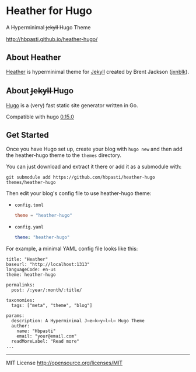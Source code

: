 # Heather for Hugo

A Hyperminimal J̶e̶k̶y̶l̶l̶ Hugo Theme

http://hbpasti.github.io/heather-hugo/

## About Heather

[Heather](//jxnblk.com/Heather/) is hyperminimal theme
for [Jekyll](//jekyllrb.com) created by Brent Jackson
([jxnblk](//jxnblk.com/)).

## About J̶e̶k̶y̶l̶l̶ Hugo

[Hugo](//gohugo.io) is a (very) fast static site generator written in Go.

Compatible with hugo [0.15.0](http://gohugo.io/meta/release-notes/)

## Get Started

Once you have Hugo set up, create your blog with `hugo new` and then
add the heather-hugo theme to the `themes` directory.

You can just download and extract it there or add it as a submodule
with:

    git submodule add https://github.com/hbpasti/heather-hugo themes/heather-hugo

Then edit your blog's config file to use heather-hugo theme:

- `config.toml`

    ``` toml
    theme = "heather-hugo"
    ```

- `config.yaml`

    ``` yaml
    theme: "heather-hugo"
    ```

For example, a minimal YAML config file looks like this:

    title: "Heather"
    baseurl: "http://localhost:1313"
    languageCode: en-us
    theme: heather-hugo

    permalinks:
      post: /:year/:month/:title/

    taxonomies:
      tags: ["meta", "theme", "blog"]

    params:
      description: A Hyperminimal J̶e̶k̶y̶l̶l̶ Hugo Theme
      author: 
        name: "Hbpasti"
        email: "your@email.com"
      readMoreLabel: "Read more"
    ...

---

MIT License
http://opensource.org/licenses/MIT
